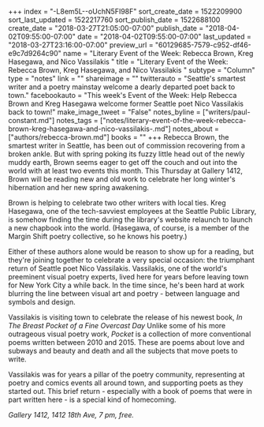 +++
index = "-L8em5L--oUchN5FI98F"
sort_create_date = 1522209900
sort_last_updated = 1522217760
sort_publish_date = 1522688100
create_date = "2018-03-27T21:05:00-07:00"
publish_date = "2018-04-02T09:55:00-07:00"
date = "2018-04-02T09:55:00-07:00"
last_updated = "2018-03-27T23:16:00-07:00"
preview_url = "60129685-7579-c952-df46-e9c7d9264c90"
name = "Literary Event of the Week: Rebecca Brown, Kreg Hasegawa, and Nico Vassilakis "
title = "Literary Event of the Week: Rebecca Brown, Kreg Hasegawa, and Nico Vassilakis "
subtype = "Column"
type = "notes"
link = ""
shareimage = ""
twitterauto = "Seattle's smartest writer and a poetry mainstay welcome a dearly departed poet back to town."
facebookauto = "This week's Event of the Week: Help Rebecca Brown and Kreg Hasegawa welcome former Seattle poet Nico Vassilakis back to town!"
make_image_tweet = "False"
notes_byline = ["writers/paul-constant.md"]
notes_tags = ["notes/literary-event-of-the-week-rebecca-brown-kreg-hasegawa-and-nico-vassilakis-.md"]
notes_about = ["authors/rebecca-brown.md"]
books = ""
+++
Rebecca Brown, the smartest writer in Seattle, has been out of commission recovering from a broken ankle. But with spring poking its fuzzy little head out of the newly muddy earth, Brown seems eager to get off the couch and out into the world with at least two events this month. This Thursday at Gallery 1412, Brown will be reading new and old work to celebrate her long winter's hibernation and her new spring awakening.

Brown is helping to celebrate two other writers with local ties. Kreg Hasegawa, one of the tech-savviest employees at the Seattle Public Library, is somehow finding the time during the library's website relaunch to launch a new chapbook into the world. (Hasegawa, of course, is a member of the Margin Shift poetry collective, so he knows his poetry.)

Either of these authors alone would be reason to show up for a reading, but they're joining together to celebrate a very special occasion: the triumphant return of Seattle poet Nico Vassilakis. Vassilakis, one of the world's preeminent visual poetry experts, lived here for years before leaving town for New York City a while back. In the time since, he's been hard at work blurring the line between visual art and poetry - between language and symbols and design.

Vassilakis is visiting town to celebrate the release of his newest book, *In The Breast Pocket of a Fine Overcast Day* Unlike some of his more outrageous visual poetry work, *Pocket* is a collection of more conventional poems written between 2010 and 2015. These are poems about love and subways and beauty and death and all the subjects that move poets to write.

Vassilakis was for years a pillar of the poetry community, representing at poetry and comics events all around town, and supporting poets as they started out. This brief return - especially with a book of poems that were in part written here - is a special kind of homecoming.

*Gallery 1412, 1412 18th Ave, 7 pm, free.*
